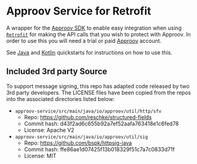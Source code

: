 # Approov Service for Retrofit

A wrapper for the [Approov SDK](https://github.com/approov/approov-android-sdk) to enable easy integration when using [`Retrofit`](https://square.github.io/retrofit/) for making the API calls that you wish to protect with Approov. In order to use this you will need a trial or paid [Approov](https://www.approov.io) account.

See [Java](https://github.com/approov/quickstart-android-java-retrofit) and [Kotlin](https://github.com/approov/quickstart-android-kotlin-retrofit) quickstarts for instructions on how to use this.

## Included 3rd party Source

To support message signing, this repo has adapted code released by two 3rd
party developers. The LICENSE files have been copied from the repos into the
associated directories listed below:

* `approov-service/src/main/java/io/approov/util/http/sfv`
    * Repo: https://github.com/reschke/structured-fields
    * Commit hash: d43f2ad6c655b92a7ef52aafa763418e1c6fed78
    * License: Apache V2
* `approov-service/src/main/java/io/approov/util/sig`
    * Repo: https://github.com/bspk/httpsig-java
    * Commit hash: ffe86ae1d07425f13b018329f51c7a7c0833d71f
    * License: MIT
